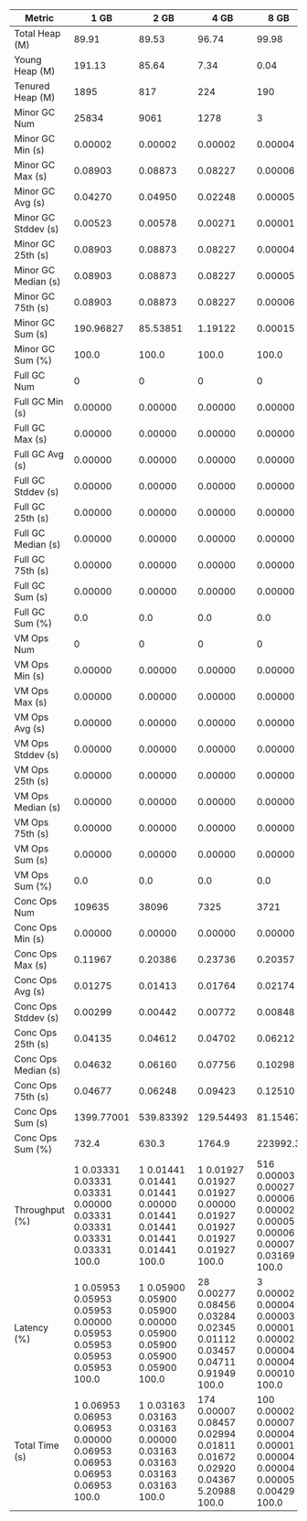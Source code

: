 | Metric | 1 GB | 2 GB | 4 GB | 8 GB |
|------|----|----|----|----|
| Total Heap (M) | 89.91 | 89.53 | 96.74 | 99.98 |
| Young Heap (M) | 191.13 | 85.64 | 7.34 | 0.04 |
| Tenured Heap (M) | 1895 | 817 | 224 | 190 |
| Minor GC Num | 25834 | 9061 | 1278 | 3 |
| Minor GC Min (s) | 0.00002 | 0.00002 | 0.00002 | 0.00004 |
| Minor GC Max (s) | 0.08903 | 0.08873 | 0.08227 | 0.00006 |
| Minor GC Avg (s) | 0.04270 | 0.04950 | 0.02248 | 0.00005 |
| Minor GC Stddev (s) | 0.00523 | 0.00578 | 0.00271 | 0.00001 |
| Minor GC 25th (s) | 0.08903 | 0.08873 | 0.08227 | 0.00004 |
| Minor GC Median (s) | 0.08903 | 0.08873 | 0.08227 | 0.00005 |
| Minor GC 75th (s) | 0.08903 | 0.08873 | 0.08227 | 0.00006 |
| Minor GC Sum (s) | 190.96827 | 85.53851 | 1.19122 | 0.00015 |
| Minor GC Sum (%) | 100.0 | 100.0 | 100.0 | 100.0 |
| Full GC Num | 0 | 0 | 0 | 0 |
| Full GC Min (s) | 0.00000 | 0.00000 | 0.00000 | 0.00000 |
| Full GC Max (s) | 0.00000 | 0.00000 | 0.00000 | 0.00000 |
| Full GC Avg (s) | 0.00000 | 0.00000 | 0.00000 | 0.00000 |
| Full GC Stddev (s) | 0.00000 | 0.00000 | 0.00000 | 0.00000 |
| Full GC 25th (s) | 0.00000 | 0.00000 | 0.00000 | 0.00000 |
| Full GC Median (s) | 0.00000 | 0.00000 | 0.00000 | 0.00000 |
| Full GC 75th (s) | 0.00000 | 0.00000 | 0.00000 | 0.00000 |
| Full GC Sum (s) | 0.00000 | 0.00000 | 0.00000 | 0.00000 |
| Full GC Sum (%) | 0.0 | 0.0 | 0.0 | 0.0 |
| VM Ops Num | 0 | 0 | 0 | 0 |
| VM Ops Min (s) | 0.00000 | 0.00000 | 0.00000 | 0.00000 |
| VM Ops Max (s) | 0.00000 | 0.00000 | 0.00000 | 0.00000 |
| VM Ops Avg (s) | 0.00000 | 0.00000 | 0.00000 | 0.00000 |
| VM Ops Stddev (s) | 0.00000 | 0.00000 | 0.00000 | 0.00000 |
| VM Ops 25th (s) | 0.00000 | 0.00000 | 0.00000 | 0.00000 |
| VM Ops Median (s) | 0.00000 | 0.00000 | 0.00000 | 0.00000 |
| VM Ops 75th (s) | 0.00000 | 0.00000 | 0.00000 | 0.00000 |
| VM Ops Sum (s) | 0.00000 | 0.00000 | 0.00000 | 0.00000 |
| VM Ops Sum (%) | 0.0 | 0.0 | 0.0 | 0.0 |
| Conc Ops Num | 109635 | 38096 | 7325 | 3721 |
| Conc Ops Min (s) | 0.00000 | 0.00000 | 0.00000 | 0.00000 |
| Conc Ops Max (s) | 0.11967 | 0.20386 | 0.23736 | 0.20357 |
| Conc Ops Avg (s) | 0.01275 | 0.01413 | 0.01764 | 0.02174 |
| Conc Ops Stddev (s) | 0.00299 | 0.00442 | 0.00772 | 0.00848 |
| Conc Ops 25th (s) | 0.04135 | 0.04612 | 0.04702 | 0.06212 |
| Conc Ops Median (s) | 0.04632 | 0.06160 | 0.07756 | 0.10298 |
| Conc Ops 75th (s) | 0.04677 | 0.06248 | 0.09423 | 0.12510 |
| Conc Ops Sum (s) | 1399.77001 | 539.83392 | 129.54493 | 81.15467 |
| Conc Ops Sum (%) | 732.4 | 630.3 | 1764.9 | 223992.3 |
| Throughput (%) | 1	0.03331	0.03331	0.03331	0.00000	0.03331	0.03331	0.03331	0.03331	100.0 | 1	0.01441	0.01441	0.01441	0.00000	0.01441	0.01441	0.01441	0.01441	100.0 | 1	0.01927	0.01927	0.01927	0.00000	0.01927	0.01927	0.01927	0.01927	100.0 | 516	0.00003	0.00027	0.00006	0.00002	0.00005	0.00006	0.00007	0.03169	100.0 |
| Latency (%) | 1	0.05953	0.05953	0.05953	0.00000	0.05953	0.05953	0.05953	0.05953	100.0 | 1	0.05900	0.05900	0.05900	0.00000	0.05900	0.05900	0.05900	0.05900	100.0 | 28	0.00277	0.08456	0.03284	0.02345	0.01112	0.03457	0.04711	0.91949	100.0 | 3	0.00002	0.00004	0.00003	0.00001	0.00002	0.00004	0.00004	0.00010	100.0 |
| Total Time (s) | 1	0.06953	0.06953	0.06953	0.00000	0.06953	0.06953	0.06953	0.06953	100.0 | 1	0.03163	0.03163	0.03163	0.00000	0.03163	0.03163	0.03163	0.03163	100.0 | 174	0.00007	0.08457	0.02994	0.01811	0.01672	0.02920	0.04367	5.20988	100.0 | 100	0.00002	0.00007	0.00004	0.00001	0.00004	0.00004	0.00005	0.00429	100.0 |
